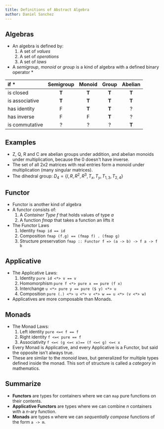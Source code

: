```yaml
---
title: Definitions of Abstract Algebra
author: Daniel Sanchez
---
```


## Algebras
- An algebra is defined by:
    1. A set of *values*
    2. A set of *operations*
    3. A set of *laws*
- A *semigroup*, *monoid* or *group* is a kind of algebra with
    a defined binary operator $\ast$

| if $\ast$     | Semigroup | Monoid    | Group     | Abelian | 
|:-----         | :-----:   | :-----:   | :-----:   | :-----: | 
|is closed      |   **T**   |   **T**   |   **T**   |   **T** | 
|is associative |   **T**   |   **T**   |   **T**   |   **T** | 
|has identity   |   F       |   **T**   |   **T**   |   ?     | 
|has inverse    |   F       |   F       |   **T**   |   ?     | 
|is commutative |   ?       |   ?       |   ?       |   **T** | 

## Examples
- Z, Q, R and C are abelian groups under addition,
    and abelian monoids under multiplication, because the
    $0$ doesn't have inverse.
- The set of all $2 x 2$ matrices with real entries
    form a monoid under multiplication (many singular matrices).
- The dihedral group:
    $D_4 = \{I, R, R^2, R^3, T_x, T_y , T_{1,3}, T_{2,4}\}$

## Functor
- Functor is another kind of algebra
- A functor consists of:
    1. A *Container Type* $f$ that holds values of type $a$
    2. A function $fmap$ that takes a function an lifts it
- The Functor Laws
    1. Identity 
        `fmap id == id`
    2. Composition 
        `fmap (f.g) == (fmap f) . (fmap g)`
    3. Structure preservation 
        `fmap :: Functor f => (a -> b) -> f a -> f b`

## Applicative
- The Applicative Laws:
    1. Identity
        `pure id <*> v == v`
    2. Homomorphism
        `pure f <*> pure x == pure (f x)`
    3. Interchange
        `u <*> pure y == pure ($ y) <*> u`
    4. Composition
        `pure (.) <*> u <*> v <*> w == u <*> (v <*> w)`
- Applicatives are more composable than Monads.

## Monads
- The Monad Laws:
    1. Left identity
        `pure <=< f == f`
    2. Right identity
        `f <=< pure == f`
    3. Associativity
        `f <=< (g <=< x)== (f <=< g) <=< x`
- Every Monad is Applicative, and every Applicative is a
    Functor, but said the opposite isn't always true.
- These are similar to the *monoid laws*, but generalized
    for multiple types defined inside the monad. This sort
    of structure is called a *category* in mathematics.

## Summarize
- **Functors** are types for containers where we can `map`
    pure functions on their contents.
- **Applicative Functors** are types where we can combine
    $n$ containers with a $n$-ary function.
- **Monads** are types `m` where we can *sequentially compose*
    functions of the form `a -> m`.
